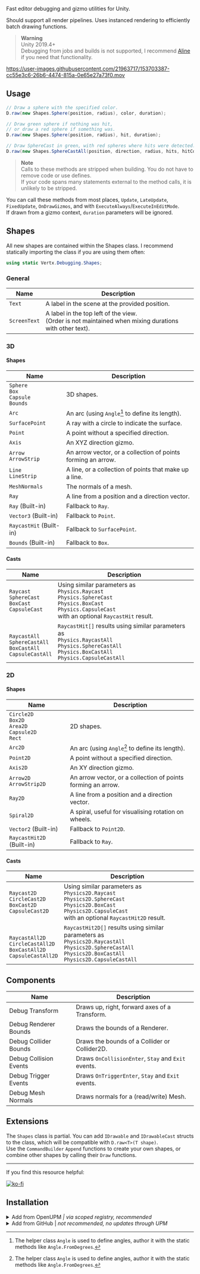 Fast editor debugging and gizmo utilities for Unity.  

Should support all render pipelines. Uses instanced rendering to efficiently batch drawing functions.

> **Warning**  
> Unity 2019.4+  
> Debugging from jobs and builds is not supported, I recommend [Aline](http://arongranberg.com/aline/) if you need that functionality.

https://user-images.githubusercontent.com/21963717/153703387-cc55e3c6-26b6-4474-815a-0e65e27a73f0.mov

## Usage

```csharp
// Draw a sphere with the specified color.
D.raw(new Shapes.Sphere(position, radius), color, duration);

// Draw green sphere if nothing was hit,
// or draw a red sphere if something was.
D.raw(new Shapes.Sphere(position, radius), hit, duration);

// Draw SphereCast in green, with red spheres where hits were detected.
D.raw(new Shapes.SphereCastAll(position, direction, radius, hits, hitCount, 10), Shapes.CastColor, Shapes.HitColor, duration);
```

> **Note**  
> Calls to these methods are stripped when building. You do not have to remove code or use defines.  
> If your code spans many statements external to the method calls, it is unlikely to be stripped.

You can call these methods from most places, `Update`, `LateUpdate`, `FixedUpdate`, `OnDrawGizmos`, and with `ExecuteAlways`/`ExecuteInEditMode`.  
If drawn from a gizmo context, `duration` parameters will be ignored.

## Shapes
All new shapes are contained within the Shapes class. I recommend statically importing the class if you are using them often:

```csharp
using static Vertx.Debugging.Shapes;
```

### General
| Name         | Description                                                                                              |
|--------------|----------------------------------------------------------------------------------------------------------|
| `Text`       | A label in the scene at the provided position.                                                           |
| `ScreenText` | A label in the top left of the view.<br>(Order is not maintained when mixing durations with other text). |


### 3D
#### Shapes
| Name                                       | Description                                                  |
|--------------------------------------------|--------------------------------------------------------------|
| `Sphere`<br>`Box`<br>`Capsule`<br>`Bounds` | 3D shapes.                                                   |
| `Arc`                                      | An arc (using `Angle`[^1] to define its length).             |
| `SurfacePoint`                             | A ray with a circle to indicate the surface.                 |
| `Point`                                    | A point without a specified direction.                       |
| `Axis`                                     | An XYZ direction gizmo.                                      |
| `Arrow`<br>`ArrowStrip`                    | An arrow vector, or a collection of points forming an arrow. |
| `Line`<br>`LineStrip`                      | A line, or a collection of points that make up a line.       |
| `MeshNormals`                              | The normals of a mesh.                                       |
| `Ray`                                      | A line from a position and a direction vector.               |
| `Ray` (Built-in)                           | Fallback to `Ray`.                                           |
| `Vector3` (Built-in)                       | Fallback to `Point`.                                         |
| `RaycastHit` (Built-in)                    | Fallback to `SurfacePoint`.                                  |
| `Bounds` (Built-in)                        | Fallback to `Box`.                                           |


#### Casts
| Name                                                                    | Description                                                                                                                                                     |
|-------------------------------------------------------------------------|-----------------------------------------------------------------------------------------------------------------------------------------------------------------|
| `Raycast`<br>`SphereCast`<br>`BoxCast`<br>`CapsuleCast`                 | Using similar parameters as<br>`Physics.Raycast`<br>`Physics.SphereCast`<br>`Physics.BoxCast`<br>`Physics.CapsuleCast`<br>with an optional `RaycastHit` result. |
| <br>`RaycastAll`<br>`SphereCastAll`<br>`BoxCastAll`<br>`CapsuleCastAll` | `RaycastHit[]` results using similar parameters as<br>`Physics.RaycastAll`<br>`Physics.SphereCastAll`<br>`Physics.BoxCastAll`<br>`Physics.CapsuleCastAll`       |

### 2D
#### Shapes
| Name                                                       | Description                                                  |
|------------------------------------------------------------|--------------------------------------------------------------|
| `Circle2D`<br>`Box2D`<br>`Area2D`<br>`Capsule2D`<br>`Rect` | 2D shapes.                                                   |
| `Arc2D`                                                    | An arc (using `Angle`[^1] to define its length).             |
| `Point2D`                                                  | A point without a specified direction.                       |
| `Axis2D`                                                   | An XY direction gizmo.                                       |
| `Arrow2D`<br>`ArrowStrip2D`                                | An arrow vector, or a collection of points forming an arrow. |
| `Ray2D`                                                    | A line from a position and a direction vector.               |
| `Spiral2D`                                                 | A spiral, useful for visualising rotation on wheels.         |
| `Vector2` (Built-in)                                       | Fallback to `Point2D`.                                       |
| `RaycastHit2D` (Built-in)                                  | Fallback to `Ray`.                                           |

#### Casts
| Name                                                                            | Description                                                                                                                                                               |
|---------------------------------------------------------------------------------|---------------------------------------------------------------------------------------------------------------------------------------------------------------------------|
| `Raycast2D`<br>`CircleCast2D`<br>`BoxCast2D`<br>`CapsuleCast2D`                 | Using similar parameters as<br>`Physics2D.Raycast`<br>`Physics2D.SphereCast`<br>`Physics2D.BoxCast`<br>`Physics2D.CapsuleCast`<br>with an optional `RaycastHit2D` result. |
| <br>`RaycastAll2D`<br>`CircleCastAll2D`<br>`BoxCastAll2D`<br>`CapsuleCastAll2D` | `RaycastHit2D[]` results using similar parameters as<br>`Physics2D.RaycastAll`<br>`Physics2D.SphereCastAll`<br>`Physics2D.BoxCastAll`<br>`Physics2D.CapsuleCastAll`       |

[^1]: The helper class `Angle` is used to define angles, author it with the static methods like `Angle.FromDegrees`.

## Components
| Name                   | Description                                         |
|------------------------|-----------------------------------------------------|
| Debug Transform        | Draws up, right, forward axes of a Transform.       |
| Debug Renderer Bounds  | Draws the bounds of a Renderer.                     |
| Debug Collider Bounds  | Draws the bounds of a Collider or Collider2D.       |
| Debug Collision Events | Draws `OnCollisionEnter`, `Stay` and `Exit` events. |
| Debug Trigger Events   | Draws `OnTriggerEnter`, `Stay` and `Exit` events.   |
| Debug Mesh Normals     | Draws normals for a (read/write) Mesh.              |

## Extensions

The `Shapes` class is partial. You can add `IDrawable` and `IDrawableCast` structs to the class, which will be compatible with `D.raw<T>(T shape)`.  
Use the `CommandBuilder` `Append` functions to create your own shapes, or combine other shapes by calling their `Draw` functions.

---
If you find this resource helpful:

[![ko-fi](https://ko-fi.com/img/githubbutton_sm.svg)](https://ko-fi.com/Z8Z42ZYHB)

## Installation

<details>
<summary>Add from OpenUPM <em>| via scoped registry, recommended</em></summary>

This package is available on OpenUPM: https://openupm.com/packages/com.vertx.debugging

To add it the package to your project:

- open `Edit/Project Settings/Package Manager`
- add a new Scoped Registry:
  ```
  Name: OpenUPM
  URL:  https://package.openupm.com/
  Scope(s): com.vertx
  ```
- click <kbd>Save</kbd>
- open Package Manager
- click <kbd>+</kbd>
- select <kbd>Add from Git URL</kbd>
- paste `com.vertx.debugging`
- click <kbd>Add</kbd>
</details>

<details>
<summary>Add from GitHub | <em>not recommended, no updates through UPM</em></summary>

You can also add it directly from GitHub. Note that you won't be able to receive updates through Package Manager this way, you'll have to update manually.

- open Package Manager
- click <kbd>+</kbd>
- select <kbd>Add from Git URL</kbd>
- paste `https://github.com/vertxxyz/Vertx.Debugging.git`
- click <kbd>Add</kbd>  
  **or**
- Edit your `manifest.json` file to contain `"com.vertx.debugging": "https://github.com/vertxxyz/Vertx.Debugging.git"`,

To update the package with new changes, remove the lock from the `packages-lock.json` file.
</details>
